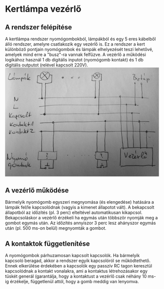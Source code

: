 # Kertlámpa vezérlő 
## A rendszer felépítése
A kertlámpa rendszer nyomógombokból, lámpákból és egy 5 eres kábelből álló rendszer, amelyre csatlakozik egy vezérlő is.
Ez a rendszer a kert különböző pontjain nyomógombok és lámpák elhelyezését teszi lehetővé, amelyek mind erre a "busz"-ra vannak felfűzve. A vezérlő a működési logikához használ 1 db digitális inputot (nyomógomb kontakt) és 1 db digitális outputot (relével kapcsolt 220V).
![Image1](https://github.com/ahinsen/kertlampa/blob/master/IMG1.jpg)
## A vezérlő működése 
Bármelyik nyomógomb egyszeri megnyomása (és elengedése) hatására a lámpák fel/le kapcsolódnak (vagyis a kimenet állapotot vált). A bekapcsolt állapotból az időzítés (pl. 3 perc) elteltével automatikusan kikapcsol. Bekapcsoláskor a vezérlő érzékeli ha egymás után többször nyomják meg a gombot egymás után. Az időzítés annyiszor 3 perc lesz ahányszor egymás után (pl. 500 ms-on belül) megnyomták a gombot.
## A kontaktok függetlenítése
A nyomógombok párhuzamosan kapcsolt kapcsolók. Ha bármelyik kapcsoló beragad, akkor a rendszer egyik kapcsolóról se működtethető. Ennek elkerülése érdekében a kapcsolók egy passzív RC tagon keresztül kapcsolódnak a kontakt vonalakra, ami a kontaktus létrehozásakor egy tüskét generál (garantálja, hogy a kontaktust a vezérlő csak néhány 10 ms-ig érzékelje, függetlenül attól, hogy a gomb meddig van lenyomva.


